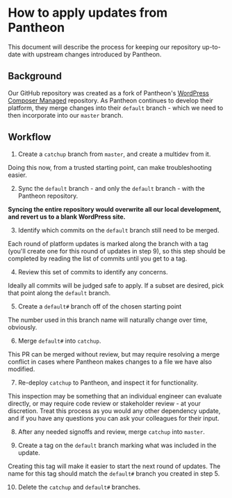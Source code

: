 # How to apply updates from Pantheon

This document will describe the process for keeping our repository up-to-date
with upstream changes introduced by Pantheon.

## Background

Our GitHub repository was created as a fork of Pantheon's [WordPress Composer
Managed](https://github.com/pantheon-systems/wordpress-composer-managed) repository. As Pantheon continues to develop their platform, they
merge changes into their `default` branch - which we need to then incorporate
into our `master` branch.

## Workflow

1. Create a `catchup` branch from `master`, and create a multidev from it.

Doing this now, from a trusted starting point, can make troubleshooting easier.

2. Sync the `default` branch - and only the `default` branch - with the Pantheon
   repository.

**Syncing the entire repository would overwrite all our local development, and
revert us to a blank WordPress site.**

3. Identify which commits on the `default` branch still need to be merged.

Each round of platform updates is marked along the branch with a tag (you'll
create one for this round of updates in step 9), so this step should be
completed by reading the list of commits until you get to a tag.

4. Review this set of commits to identify any concerns.

Ideally all commits will be judged safe to apply. If a subset are desired, pick
that point along the `default` branch.

5. Create a `default#` branch off of the chosen starting point

The number used in this branch name will naturally change over time, obviously.

6. Merge `default#` into `catchup`.

This PR can be merged without review, but may require resolving a merge
conflict in cases where Pantheon makes changes to a file we have also modified.

7. Re-deploy `catchup` to Pantheon, and inspect it for functionality.

This inspection may be something that an individual engineer can evaluate
directly, or may require code review or stakeholder review - at your discretion.
Treat this process as you would any other dependency update, and if you have any
questions you can ask your colleagues for their input.

8. After any needed signoffs and review, merge `catchup` into `master`.

9. Create a tag on the `default` branch marking what was included in the update.

Creating this tag will make it easier to start the next round of updates. The
name for this tag should match the `default#` branch you created in step 5.

10. Delete the `catchup` and `default#` branches.
